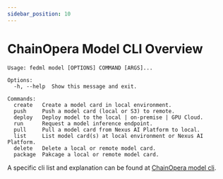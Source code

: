 ```yaml
---
sidebar_position: 10
---
```


# ChainOpera Model CLI Overview

```
Usage: fedml model [OPTIONS] COMMAND [ARGS]...

Options:
  -h, --help  Show this message and exit.

Commands:
  create   Create a model card in local environment.
  push     Push a model card (local or S3) to remote.
  deploy   Deploy model to the local | on-premise | GPU Cloud.
  run      Request a model inference endpoint.
  pull     Pull a model card from Nexus AI Platform to local.
  list     List model card(s) at local environment or Nexus AI Platform.
  delete   Delete a local or remote model card.
  package  Pakcage a local or remote model card.
```

A specific cli list and explanation can be found at [ChainOpera model cli](../open-source/cli/fedml-model.md).
